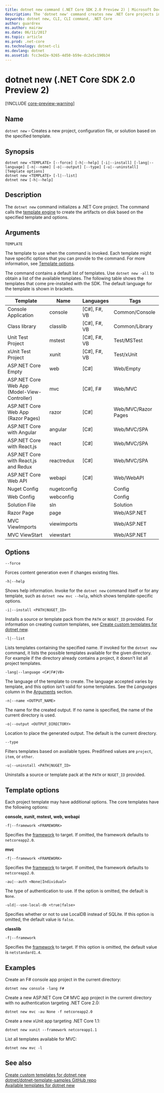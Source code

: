 ```yaml
---
title: dotnet new command (.NET Core SDK 2.0 Preview 2) | Microsoft Docs
description: The 'dotnet new' command creates new .NET Core projects in the current directory.
keywords: dotnet new, CLI, CLI command, .NET Core
author: guardrex
ms.author: mairaw
ms.date: 06/11/2017
ms.topic: article
ms.prod: .net-core
ms.technology: dotnet-cli
ms.devlang: dotnet
ms.assetid: fcc3ed2e-9265-4d50-b59e-dc2e5c190b34
---
```


# dotnet new (.NET Core SDK 2.0 Preview 2)

[!INCLUDE [core-preview-warning](~/includes/core-preview-warning.md)]

## Name

`dotnet new` - Creates a new project, configuration file, or solution based on the specified template.

## Synopsis

```
dotnet new <TEMPLATE> [--force] [-h|--help] [-i|--install] [-lang|--language] [-n|--name] [-o|--output] [--type] [-u|--uninstall] [Template options]
dotnet new <TEMPLATE> [-l|--list]
dotnet new [-h|--help]
```

## Description

The `dotnet new` command initializes a .NET Core project. The command calls the [template engine](https://github.com/dotnet/templating) to create the artifacts on disk based on the specified template and options.

## Arguments

`TEMPLATE`

The template to use when the command is invoked. Each template might have specific options that you can provide to the command. For more information, see [Template options](#template-options).

The command contains a default list of templates. Use `dotnet new -all` to obtain a list of the available templates. The following table shows the templates that come pre-installed with the SDK. The default language for the template is shown in brackets.

| Template                                     | Name        | Languages    | Tags                |
| -------------------------------------------- | ----------- | ------------ | ------------------- |
| Console Application                          | console     | [C#], F#, VB | Common/Console      |
| Class library                                | classlib    | [C#], F#, VB | Common/Library      |
| Unit Test Project                            | mstest      | [C#], F#, VB | Test/MSTest         |
| xUnit Test Project                           | xunit       | [C#], F#, VB | Test/xUnit          |
| ASP.NET Core Empty                           | web         | [C#]         | Web/Empty           |
| ASP.NET Core Web App (Model-View-Controller) | mvc         | [C#], F#     | Web/MVC             |
| ASP.NET Core Web App (Razor Pages)           | razor       | [C#]         | Web/MVC/Razor Pages |
| ASP.NET Core with Angular                    | angular     | [C#]         | Web/MVC/SPA         |
| ASP.NET Core with React.js                   | react       | [C#]         | Web/MVC/SPA         |
| ASP.NET Core with React.js and Redux         | reactredux  | [C#]         | Web/MVC/SPA         |
| ASP.NET Core Web API                         | webapi      | [C#]         | Web/WebAPI          |
| Nuget Config                                 | nugetconfig |              | Config              |
| Web Config                                   | webconfig   |              | Config              |
| Solution File                                | sln         |              | Solution            |
| Razor Page                                   | page        |              | Web/ASP.NET         |
| MVC ViewImports                              | viewimports |              | Web/ASP.NET         |
| MVC ViewStart                                | viewstart   |              | Web/ASP.NET         |

## Options

`--force`

Forces content generation even if changes existing files.

`-h|--help`

Shows help information. Invoke for the `dotnet new` command itself or for any template, such as `dotnet new mvc --help`, which shows template-specific options.

`-i|--install <PATH|NUGET_ID>`

Installs a source or template pack from the `PATH` or `NUGET_ID` provided. For information on creating custom templates, see [Create custom templates for dotnet new](custom-templates.md).

`-l|--list`

Lists templates containing the specified name. If invoked for the `dotnet new` command, it lists the possible templates available for the given directory. For example if the directory already contains a project, it doesn't list all project templates.

`-lang|--language <C#|F#|VB>`

The language of the template to create. The language accepted varies by template, and this option isn't valid for some templates. See the *Languages* column in the [Arguments](#arguments) section.

`-n|--name <OUTPUT_NAME>`

The name for the created output. If no name is specified, the name of the current directory is used.

`-o|--output <OUTPUT_DIRECTORY>`

Location to place the generated output. The default is the current directory.

`--type`

Filters templates based on available types. Predifined values are `project`, `item`, or `other`.

`-u|--uninstall <PATH|NUGET_ID>`

Uninstalls a source or template pack at the `PATH` or `NUGET_ID` provided.

## Template options

Each project template may have additional options. The core templates have the following options:

**console, xunit, mstest, web, webapi**

`-f|--framework <FRAMEWORK>`

Specifies the [framework](../../standard/frameworks.md) to target. If omitted, the framework defaults to `netcoreapp2.0`.

**mvc**

`-f|--framework <FRAMEWORK>`

Specifies the [framework](../../standard/frameworks.md) to target. If omitted, the framework defaults to `netcoreapp2.0`.

`-au|--auth <None|Individual>`

The type of authentication to use. If the option is omitted, the default is `None`.

`-uld|--use-local-db <true|false>`

Specifies whether or not to use LocalDB instead of SQLite. If this option is omitted, the default value is `false`.

**classlib**

`-f|--framework`

Specifies the [framework](../../standard/frameworks.md) to target. If this option is omitted, the default value is `netstandard1.4`.

## Examples

Create an F# console app project in the current directory:

`dotnet new console -lang F#` 
   
Create a new ASP.NET Core C# MVC app project in the current directory with no authentication targeting .NET Core 2.0:  

`dotnet new mvc -au None -f netcoreapp2.0`
 
Create a new xUnit app targeting .NET Core 1.1:

`dotnet new xunit --framework netcoreapp1.1`

List all templates available for MVC:

`dotnet new mvc -l`

## See also

[Create custom templates for dotnet new](custom-templates.md)   
[dotnet/dotnet-template-samples GitHub repo](https://github.com/dotnet/dotnet-template-samples)   
[Available templates for dotnet new](https://github.com/dotnet/templating/wiki/Available-templates-for-dotnet-new)
